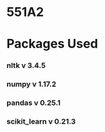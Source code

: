 # 551A2

# Packages Used
### nltk v 3.4.5
### numpy v 1.17.2
### pandas v 0.25.1
### scikit_learn v 0.21.3
